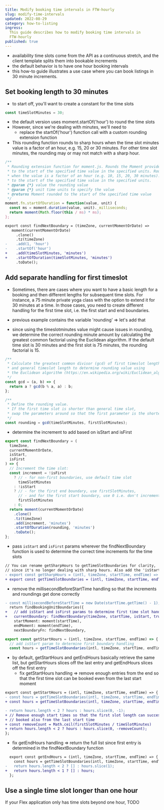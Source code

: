 ```yaml
---
title: Modify booking time intervals in FTW-hourly
slug: modify-time-intervals
updated: 2022-08-29
category: how-to-listing
ingress:
  This guide describes how to modify booking time intervals in
  FTW-hourly
published: true
---
```


- availability time slots come from the API as a continuous stretch, and
  the client template splits them into bookable increments
- the default behavior is to have one hour booking intervals
- this how-to guide illustrates a use case where you can book listings
  in 30 minute increments.

## Set booking length to 30 minutes

- to start off, you'll want to create a constant for the time slots

```js
const timeSlotMinutes = 30;
```

- the default version uses moment.startOf('hour') to round the time
  slots
- However, since we're dealing with minutes, we'll need to
  - replace the startOf('hour') function call with a custom rounding
    extension function
- This rounding function rounds to sharp hours when the time slot
  minutes value is a factor of an hour, e.g. 15, 20 or 30 minutes. For
  other time slot minutes, the rounding may or may not match with a
  sharp hour.

```js
/**
 * Rounding extension function for moment.js. Rounds the Moment provided by the context
 * to the start of the specified time value in the specified units. Rounds to sharp hours
 * when the value is a factor of an hour (e.g. 10, 15, 20, 30 minutes).
 * to the start of the specified time value in the specified units.
 * @param {*} value the rounding value
 * @param {*} unit time units to specify the value
 * @returns Moment rounded to the start of the specified time value
 */
moment.fn.startOfDuration = function(value, unit) {
  const ms = moment.duration(value, unit)._milliseconds;
  return moment(Math.floor(this / ms) * ms);
};
```

```diff
export const findNextBoundary = (timeZone, currentMomentOrDate) =>
   moment(currentMomentOrDate)
     .clone()
     .tz(timeZone)
-    .add(1, 'hour')
-    .startOf('hour')
+    .add(timeSlotMinutes, 'minutes')
+    .startOfDuration(timeSlotMinutes, 'minutes')
     .toDate();
```

## Add separate handling for first timeslot

- Sometimes, there are cases where you want to have a basic length for a
  booking and then different lengths for subsequent time slots. For
  instance, a 75 minute private yoga class with the option to extend it
  for 30 minutes at a time. In those cases, you need to create different
  handling for the first time slot, i.e. the first start and end
  boundaries.

- previous example contains the variable 'rounding' => let's add that
- since using the timeslotminutes value might cause issues in rounding,
  we determine the correct rounding minute amount by calculating the
  greatest common factorial using the Euclidean algorithm. If the
  default time slot is 30 minutes and the first slot is 75 minutes, the
  rounding factorial is 15.

```js
/**
 * Calculate the greatest common divisor (gcd) of first timeslot length
 * and general timeslot length to determine rounding value using
 * the Euclidean algorithm (https://en.wikipedia.org/wiki/Euclidean_algorithm).
 */
const gcd = (a, b) => {
  return a ? gcd(b % a, a) : b;
};

/**
 * Define the rounding value.
 * If the first time slot is shorter than general time slot,
 * swap the parameters around so that the first parameter is the shorter one
 */
const rounding = gcd(timeSlotMinutes, firstSlotMinutes);
```

- determine the increment to add based on isStart and isFirst

```js
export const findNextBoundary = (
  timeZone,
  currentMomentOrDate,
  isStart,
  isFirst
) => {
  // Increment the time slot:
  const increment = !isFirst
    ? // - for non-first boundaries, use default time slot
      timeSlotMinutes
    : !isStart
    ? // - for the first end boundary, use firstSlotMinutes,
      // - and for the first start boundary, use 0 i.e. don't increment the start time value
      firstSlotMinutes
    : 0;
  return moment(currentMomentOrDate)
    .clone()
    .tz(timeZone)
    .add(increment, 'minutes')
    .startOfDuration(rounding, 'minutes')
    .toDate();
};
```

- pass `isStart` and `isFirst` params wherever the findNextBoundary
  function is used to determine the correct time increments for the time
  slots

```diff
// You can rename getSharpHours to getTimeSlotBoundaries for clarity,
// since it's no longer dealing with sharp hours. Also add the 'isStart' parameter.
- export const getSharpHours = (intl, timeZone, startTime, endTime) => {
+ export const getTimeSlotBoundaries = (intl, timeZone, startTime, endTime, isStart = false) => {
```

- remove the millisecondBeforeStartTime handling so that the increments
  and roundings get done correctly

```diff
- const millisecondBeforeStartTime = new Date(startTime.getTime() - 1);
  return findBookingUnitBoundaries({
+   // add isStart and isFirst params to determine first time slot handling
+   currentBoundary: findNextBoundary(timeZone, startTime, isStart, true),
    startMoment: moment(startTime),
    endMoment: moment(endTime),
    nextBoundaryFn: findNextBoundary,
```

```js
export const getStartHours = (intl, timeZone, startTime, endTime) => {
  // add isStart param to determine first boundary handling
  const hours = getTimeSlotBoundaries(intl, timeZone, startTime, endTime, true);
```

- by default, getStartHours and getEndHours basically retrieve the same
  list, but getStartHours slices off the last entry and getEndHours
  slices off the first entry
  - fix getStartHours handling => remove enough entries from the end so
    that the first time slot can be booked even from the last start
    moment

```diff
export const getStartHours = (intl, timeZone, startTime, endTime) => {
- const hours = getTimeSlotBoundaries(intl, timeZone, startTime, endTime);
+ const hours = getTimeSlotBoundaries(intl, timeZone, startTime, endTime, true);

- return hours.length < 2 ? hours : hours.slice(0, -1);
+ // Remove enough start times so that the first slot length can successfully be
+ // booked also from the last start time
+ const removeCount = Math.ceil(firstSlotMinutes / timeSlotMinutes)
+ return hours.length < 2 ? hours : hours.slice(0, -removeCount);
};
```

- fix getEndHours handling => return the full list since first entry is
  determined in the findNextBoundary function

```diff
  export const getEndHours = (intl, timeZone, startTime, endTime) => {
    const hours = getTimeSlotBoundaries(intl, timeZone, startTime, endTime);
-   return hours.length < 2 ? [] : hours.slice(1);
+   return hours.length < 1 ? [] : hours;
  };
```

## Use a single time slot longer than one hour

If your Flex application only has time slots beyond one hour, TODO
